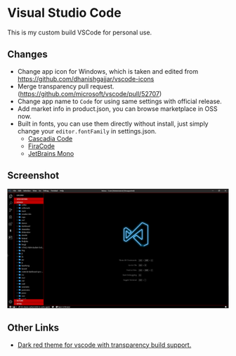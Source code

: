 # Visual Studio Code
This is my custom build VSCode for personal use.

## Changes
- Change app icon for Windows, which is taken and edited from https://github.com/dhanishgajjar/vscode-icons
- Merge transparency pull request. (https://github.com/microsoft/vscode/pull/52707)
- Change app name to `Code` for using same settings with official release.
- Add market info in product.json, you can browse marketplace in OSS now.
- Built in fonts, you can use them directly without install, just simply change your `editor.fontFamily` in settings.json.
	- [Cascadia Code](https://github.com/microsoft/cascadia-code)
	- [FiraCode](https://github.com/tonsky/FiraCode)
	- [JetBrains Mono](https://github.com/JetBrains/JetBrainsMono)

## Screenshot
![Screenshot](https://raw.githubusercontent.com/rogeraabbccdd/vscode/rogeraabbccdd/screenshot.png)

## Other Links
- [Dark red theme for vscode with transparency build support.](https://github.com/rogeraabbccdd/vscode-dark-red)
